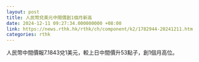 ```yaml
---
layout: post
title: 人民幣兌美元中間價創1個月新高
date: 2024-12-11 09:27:34.000000000 +08:00
link: https://news.rthk.hk/rthk/ch/component/k2/1782944-20241211.htm
categories: rthk
---
```


人民幣中間價報7.1843兌1美元，較上日中間價升53點子，創1個月高位。
